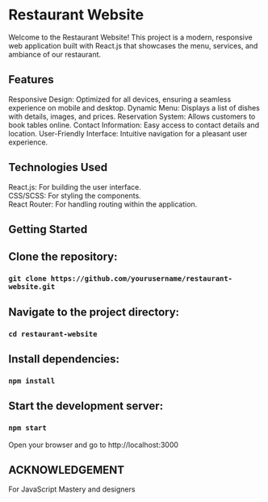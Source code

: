 # Restaurant Website

Welcome to the Restaurant Website! This project is a modern, responsive web application built with React.js that showcases the menu, services, and ambiance of our restaurant.

## Features

Responsive Design: Optimized for all devices, ensuring a seamless experience on mobile and desktop.
Dynamic Menu: Displays a list of dishes with details, images, and prices.
Reservation System: Allows customers to book tables online.
Contact Information: Easy access to contact details and location.
User-Friendly Interface: Intuitive navigation for a pleasant user experience.

## Technologies Used

React.js: For building the user interface. <br />
CSS/SCSS: For styling the components. <br />
React Router: For handling routing within the application. <br />



## Getting Started

## Clone the repository:

### `git clone https://github.com/yourusername/restaurant-website.git`

## Navigate to the project directory:

### `cd restaurant-website`

## Install dependencies:

### `npm install`

## Start the development server:

### `npm start`

Open your browser and go to http://localhost:3000

## ACKNOWLEDGEMENT
For JavaScript Mastery and designers

